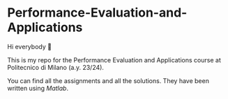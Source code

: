 # Performance-Evaluation-and-Applications

Hi everybody 👋

This is my repo for the Performance Evaluation and Applications course at Politecnico di Milano (a.y. 23/24).

You can find all the assignments and all the solutions. They have been written using *Matlab*.
